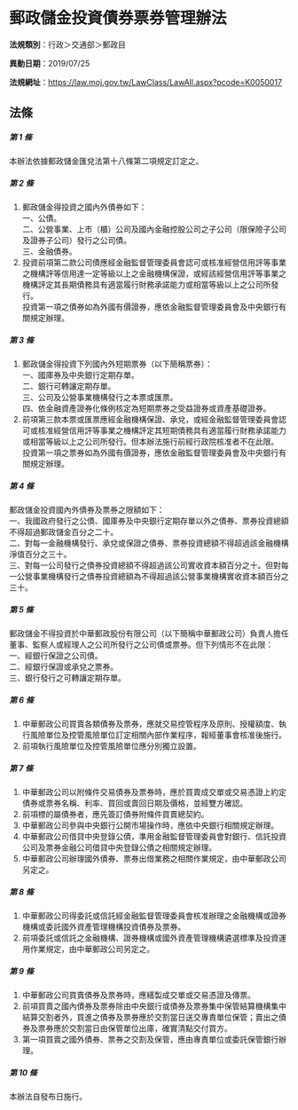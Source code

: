 # 郵政儲金投資債券票券管理辦法

**法規類別**：行政＞交通部＞郵政目

**異動日期**：2019/07/25  

**法規網址**：https://law.moj.gov.tw/LawClass/LawAll.aspx?pcode=K0050017





## 法條
##### 第 1 條
本辦法依據郵政儲金匯兌法第十八條第二項規定訂定之。

##### 第 2 條
1. 郵政儲金得投資之國內外債券如下：  
一、公債。  
二、公營事業、上市（櫃）公司及國內金融控股公司之子公司（限保險子公司及證券子公司）發行之公司債。  
三、金融債券。
1. 投資前項第二款公司債應經金融監督管理委員會認可或核准經營信用評等事業之機構評等信用達一定等級以上之金融機構保證，或經該經營信用評等事業之機構評定其長期債務具有適當履行財務承諾能力或相當等級以上之公司所發行。  
投資第一項之債券如為外國有價證券，應依金融監督管理委員會及中央銀行有關規定辦理。

##### 第 3 條
1. 郵政儲金得投資下列國內外短期票券（以下簡稱票券）：  
一、國庫券及中央銀行定期存單。  
二、銀行可轉讓定期存單。  
三、公司及公營事業機構發行之本票或匯票。  
四、依金融資產證券化條例核定為短期票券之受益證券或資產基礎證券。
1. 前項第三款本票或匯票應經金融機構保證、承兌，或經金融監督管理委員會認可或核准經營信用評等事業之機構評定其短期債務具有適當履行財務承諾能力或相當等級以上之公司所發行。但本辦法施行前經行政院核准者不在此限。  
投資第一項之票券如為外國有價證券，應依金融監督管理委員會及中央銀行有關規定辦理。

##### 第 4 條
郵政儲金投資國內外債券及票券之限額如下：  
一、我國政府發行之公債、國庫券及中央銀行定期存單以外之債券、票券投資總額不得超過郵政儲金百分之二十。  
二、對每一金融機構發行、承兌或保證之債券、票券投資總額不得超過該金融機構淨值百分之三十。  
三、對每一公司發行之債券投資總額不得超過該公司實收資本額百分之十。但對每一公營事業機構發行之債券投資總額為不得超過該公營事業機構實收資本額百分之三十。　  

##### 第 5 條
郵政儲金不得投資於中華郵政股份有限公司（以下簡稱中華郵政公司）負責人擔任董事、監察人或經理人之公司所發行之公司債或票券。但下列情形不在此限：  
一、經銀行保證之公司債。  
二、經銀行保證或承兌之票券。  
三、銀行發行之可轉讓定期存單。  

##### 第 6 條
1. 中華郵政公司買賣各類債券及票券，應就交易控管程序及原則、授權額度、執行風險單位及控管風險單位訂定相關內部作業程序，報經董事會核准後施行。
1. 前項執行風險單位及控管風險單位應分別獨立設置。

##### 第 7 條
1. 中華郵政公司以附條件交易債券及票券時，應於買賣成交單或交易憑證上約定債券或票券名稱、利率、買回或賣回日期及價格，並經雙方確認。
1. 前項標的屬債券者，應先簽訂債券附條件買賣總契約。
1. 中華郵政公司參與中央銀行公開市場操作時，應依中央銀行相關規定辦理。
1. 中華郵政公司借貸中央登錄公債，準用金融監督管理委員會對銀行、信託投資公司及票券金融公司借貸中央登錄公債之相關規定辦理。
1. 中華郵政公司辦理國外債券、票券出借業務之相關作業規定，由中華郵政公司另定之。

##### 第 8 條
1. 中華郵政公司得委託或信託經金融監督管理委員會核准辦理之金融機構或證券機構或委託國外資產管理機構投資債券及票券。
1. 前項委託或信託之金融機構、證券機構或國外資產管理機構遴選標準及投資運用作業規定，由中華郵政公司另定之。

##### 第 9 條
1. 中華郵政公司買賣債券及票券時，應繕製成交單或交易憑證及傳票。
1. 前項買賣之國內債券及票券除由中央銀行或債券及票券集中保管結算機構集中結算交割者外，買進之債券及票券應於交割當日送交專責單位保管；賣出之債券及票券應於交割當日由保管單位出庫，確實清點交付買方。
1. 第一項買賣之國外債券、票券之交割及保管，應由專責單位或委託保管銀行辦理。

##### 第 10 條
本辦法自發布日施行。



